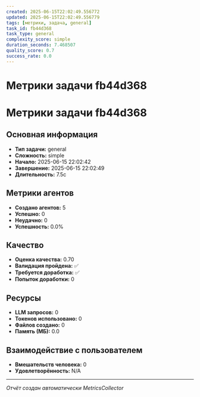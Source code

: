 ```yaml
---
created: 2025-06-15T22:02:49.556772
updated: 2025-06-15T22:02:49.556779
tags: [метрики, задача, general]
task_id: fb44d368
task_type: general
complexity_score: simple
duration_seconds: 7.468507
quality_score: 0.7
success_rate: 0.0
---
```


# Метрики задачи fb44d368

# Метрики задачи fb44d368

## Основная информация
- **Тип задачи:** general
- **Сложность:** simple
- **Начало:** 2025-06-15 22:02:42
- **Завершение:** 2025-06-15 22:02:49
- **Длительность:** 7.5с

## Метрики агентов
- **Создано агентов:** 5
- **Успешно:** 0
- **Неудачно:** 0
- **Успешность:** 0.0%

## Качество
- **Оценка качества:** 0.70
- **Валидация пройдена:** ✅
- **Требуется доработка:** ✅
- **Попыток доработки:** 0

## Ресурсы
- **LLM запросов:** 0
- **Токенов использовано:** 0
- **Файлов создано:** 0
- **Память (МБ):** 0.0

## Взаимодействие с пользователем
- **Вмешательств человека:** 0
- **Удовлетворённость:** N/A

---
*Отчёт создан автоматически MetricsCollector*
